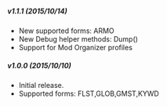 
##### v1.1.1 (2015/10/14)
* New supported forms: ARMO
* New Debug helper methods: Dump()
* Support for Mod Organizer profiles

##### v1.0.0 (2015/10/10)
* Initial release.
* Supported forms: FLST,GLOB,GMST,KYWD
